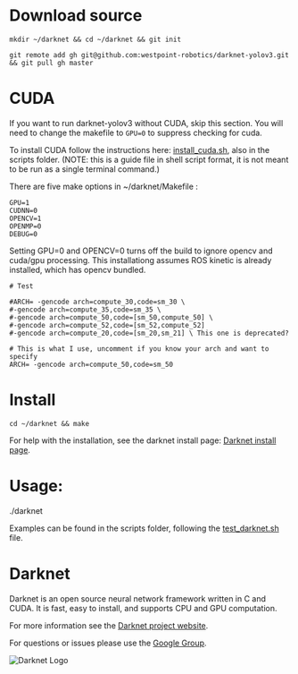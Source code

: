 # Download source #
`mkdir ~/darknet && cd ~/darknet && git init`

`git remote add gh git@github.com:westpoint-robotics/darknet-yolov3.git && git pull gh master `

# CUDA #
If you want to run darknet-yolov3 without CUDA, skip this section.  You will need to change the makefile to `GPU=0` to suppress checking for cuda.

To install CUDA follow the instructions here: [install_cuda.sh](https://github.com/westpoint-robotics/darknet-yolov3/blob/master/scripts/install_cuda.sh), also in the scripts folder.  (NOTE: this is a guide file in shell script format, it is not meant to be run as a single terminal command.)

There are five make options in ~/darknet/Makefile :

	GPU=1
	CUDNN=0
	OPENCV=1
	OPENMP=0
	DEBUG=0  

Setting GPU=0 and OPENCV=0 turns off the build to ignore opencv and cuda/gpu processing.  This installationg assumes ROS kinetic is already installed, which has opencv bundled.


	# Test
`#ARCH= -gencode arch=compute_30,code=sm_30 \ `  
`#-gencode arch=compute_35,code=sm_35 \  `  
`#-gencode arch=compute_50,code=[sm_50,compute_50] \`  
`#-gencode arch=compute_52,code=[sm_52,compute_52]`  
`#-gencode arch=compute_20,code=[sm_20,sm_21] \ This one is deprecated?`  

`# This is what I use, uncomment if you know your arch and want to specify`  
`ARCH= -gencode arch=compute_50,code=sm_50`  


# Install #

`cd ~/darknet && make`

For help with the installation, see the darknet install page: [Darknet install page](https://pjreddie.com/darknet/install/).


# Usage:
./darknet <function>

Examples can be found in the scripts folder, following the [test_darknet.sh](https://github.com/westpoint-robotics/darknet-yolov3/blob/master/scripts/test_darknet.sh) file.



# Darknet #
Darknet is an open source neural network framework written in C and CUDA. It is fast, easy to install, and supports CPU and GPU computation.

For more information see the [Darknet project website](http://pjreddie.com/darknet).

For questions or issues please use the [Google Group](https://groups.google.com/forum/#!forum/darknet).

![Darknet Logo](http://pjreddie.com/media/files/darknet-black-small.png)

